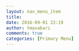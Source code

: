 ```yaml
---
layout: nav_menu_item
title: 
date: 2016-09-01 22:19
author: tmasabari
comments: true
categories: [Primary Menu]
---
```

 

